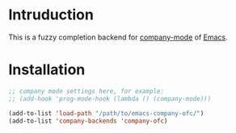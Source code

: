# Intruduction

This is a fuzzy completion backend for [company-mode](https://github.com/company-mode/company-mode) of [Emacs](https://www.gnu.org/software/emacs/).

# Installation

```lisp
;; company mode settings here, for example:
;; (add-hook 'prog-mode-hook (lambda () (company-mode)))

(add-to-list 'load-path "/path/to/emacs-company-ofc/")
(add-to-list 'company-backends 'company-ofc)
```
